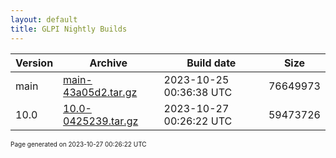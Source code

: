 ```yaml
---
layout: default
title: GLPI Nightly Builds
---
```


Version|Archive|Build date|Size
---|---|---|---
main|[main-43a05d2.tar.gz](main-43a05d2.tar.gz)|2023-10-25 00:36:38 UTC|76649973
10.0|[10.0-0425239.tar.gz](10.0-0425239.tar.gz)|2023-10-27 00:26:22 UTC|59473726

<font size="1">Page generated on 2023-10-27 00:26:22 UTC</font>
